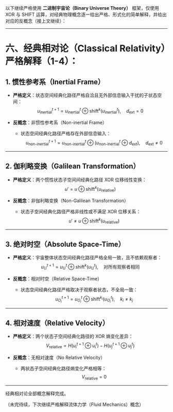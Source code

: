 以下继续严格使用 **二进制宇宙论（Binary Universe Theory）** 框架，仅使用 XOR 与 SHIFT 运算，对经典物理概念逐一给出严格、形式化的简单解释，并给出对应的反概念（接上文继续）：

---

# 六、经典相对论（Classical Relativity）严格解释（1-4）：

## 1. 惯性参考系（Inertial Frame）

- **严格定义**：状态空间经典化路径严格自洽且无外部信息输入干扰的子状态空间：
$$
u_{\text{inertial}}^{t+1}=u_{\text{inertial}}^{t}\oplus\text{shift}^{k}(u_{\text{inertial}}^{t}),\quad d_{\text{ext}}=0
$$

- **反概念**：非惯性参考系（Non-inertial Frame）
  - 状态空间经典化路径严格存在外部信息输入：
  $$
  u_{\text{non-inertial}}^{t+1}=u_{\text{non-inertial}}^{t}\oplus(u_{\text{non-inertial}}^{t}\oplus d_{\text{ext}}),\quad d_{\text{ext}}\neq0
  $$

---

## 2. 伽利略变换（Galilean Transformation）

- **严格定义**：两个惯性状态子空间间经典化路径 XOR 位移线性变换：
$$
u'=u\oplus\text{shift}^{k}(u_{\text{relative}})
$$

- **反概念**：非伽利略变换（Non-Galilean Transformation）
  - 状态子空间经典化路径严格非线性或不满足 XOR 位移关系：
  $$
  u'\neq u\oplus\text{shift}^{k}(u_{\text{relative}})
  $$

---

## 3. 绝对时空（Absolute Space-Time）

- **严格定义**：宇宙整体状态空间经典化路径严格全局一致，且不依赖观察者：
$$
u_{\mathbb{U}}^{t+1}=u_{\mathbb{U}}^{t}\oplus\text{shift}^{k}(u_{\mathbb{U}}^{t}),\quad\text{对所有观察者相同}
$$

- **反概念**：相对时空（Relative Space-Time）
  - 状态空间经典化路径严格取决于观察者状态，不全局一致：
  $$
  u_{O_i}^{t+1}=u_{O_i}^{t}\oplus\text{shift}^{k_i}(u_{O_i}^{t}),\quad k_i\neq k_j
  $$

---

## 4. 相对速度（Relative Velocity）

- **严格定义**：两个状态子空间经典化路径的 XOR 熵变化差异：
$$
V_{\text{relative}}=H(u_i^{t+1}\oplus u_i^{t})-H(u_j^{t+1}\oplus u_j^{t})
$$

- **反概念**：无相对速度（No Relative Velocity）
  - 两状态子空间经典化路径熵变化严格相等：
  $$
  V_{\text{relative}}=0
  $$

---

经典相对论全部概念解释完成。

（未完待续，下次继续严格解释流体力学（Fluid Mechanics）概念）